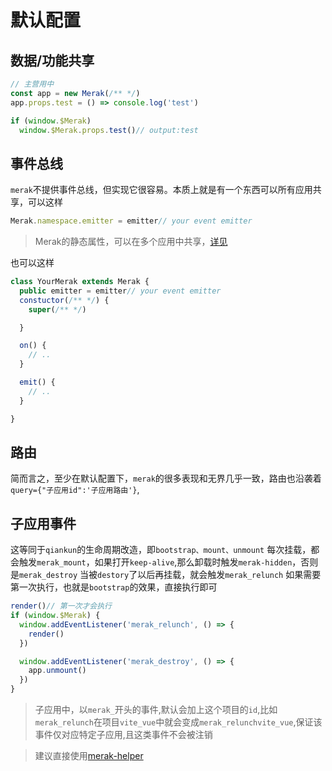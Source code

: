 # 默认配置


## 数据/功能共享

```ts
// 主营用中
const app = new Merak(/** */)
app.props.test = () => console.log('test')
```

```ts
if (window.$Merak)
  window.$Merak.props.test()// output:test
```
## 事件总线

`merak`不提供事件总线，但实现它很容易。本质上就是有一个东西可以所有应用共享，可以这样

```ts
Merak.namespace.emitter = emitter// your event emitter
```
> Merak的静态属性，可以在多个应用中共享，[详见]()

也可以这样
```ts
class YourMerak extends Merak {
  public emitter = emitter// your event emitter
  constuctor(/** */) {
    super(/** */)

  }

  on() {
    // ..
  }

  emit() {
    // ..
  }

}
```

## 路由

简而言之，至少在默认配置下，`merak`的很多表现和无界几乎一致，路由也沿袭着`query={"子应用id":'子应用路由'}`,


## 子应用事件
这等同于`qiankun`的生命周期改造，即`bootstrap、mount、unmount`
每次挂载，都会触发`merak_mount`，如果打开`keep-alive`,那么卸载时触发`merak-hidden`，否则是`merak_destroy`
当被`destory`了以后再挂载，就会触发`merak_relunch`
如果需要第一次执行，也就是`bootstrap`的效果，直接执行即可
```ts
render()// 第一次才会执行
if (window.$Merak) {
  window.addEventListener('merak_relunch', () => {
    render()
  })

  window.addEventListener('merak_destroy', () => {
    app.unmount()
  })
}
```

> 子应用中，以`merak_`开头的事件,默认会加上这个项目的`id`,比如`merak_relunch`在项目`vite_vue`中就会变成`merak_relunchvite_vue`,保证该事件仅对应特定子应用,且这类事件不会被注销

> 建议直接使用[merak-helper]('../api/helper.md')
